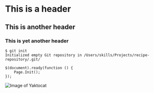 # This is a header
## This is another header
### This is yet another header

```
$ git init
Initialized empty Git repository in /Users/skills/Projects/recipe-repository/.git/
```
```
$(document).ready(function () {
    Page.Init();
});
```

![Image of Yaktocat](https://octodex.github.com/images/yaktocat.png)

